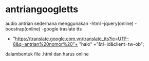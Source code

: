 # antriangoogletts
audio antrian sederhana menggunakan 
  -html
  -jquery(online)
  -boostrap(online)
  -google traslate tts
 * "https://translate.google.com.vn/translate_tts?ie=UTF-8&q=antrian%20nomor%20"+  "halo" +"&tl=id&client=tw-ob";
 
dalambentuk file .html dan harus online
